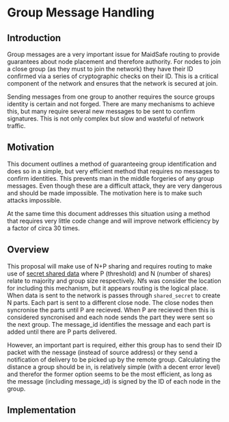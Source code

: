 Group Message Handling
=====================

## Introduction

Group messages are a very important issue for MaidSafe routing to provide guarantees about node placement and therefore authority. For nodes to join a close group (as they must to join the network) they have their ID confirmed via a series of cryptographic checks on their ID. This is a critical component of the network and ensures that the network is secured at join. 

Sending messages from one group to another requires the source groups identity is certain and not forged. There are many mechanisms to achieve this, but many require several new messages to be sent to confirm signatures. This is not only complex but slow and wasteful of network traffic.

## Motivation

This document outlines a method of guaranteeing group identification and does so in a simple, but very efficient method that requires no messages to confirm identities. This prevents man in the middle forgeries of any group messages. Even though these are a difficult attack, they are very dangerous and should be made impossible. The motivation here is to make such attacks impossible. 

At the same time this document addresses this situation using a method that requires very little code change and will improve network efficiency by a factor of circa 30 times. 

## Overview

This proposal will make use of N+P sharing and requires routing to make use of [secret shared data](https://github.com/maidsafe/MaidSafe-Common/blob/next/include/maidsafe/common/crypto.h#L231) where P (threshold) and N (number of shares) relate to majority and group size respectively. Nfs was consider the location for including this mechanism, but it appears routing is the logical place. When data is sent to the network is passes through ```shared_secret``` to create N parts. Each part is sent to a different close node. The close nodes then syncronise the parts until P are recieved. When P are recieved then this is considered syncronised and each node sends the part they were sent so the next group. The message_id identifies the message and each part is added until there are P parts delivered.

However, an important part is required, either this group has to send their ID packet with the nessage (instead of source address) or they send a notification of delivery to be picked up by the remote group. Calculating the distance a group should be in, is relatively simple (with a decent error level) and therefor the former option seems to be the most efficient, as long as the message (including message_id) is signed by the ID of each node in the group.  

## Implementation


